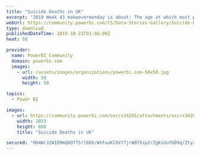 ```yaml
---
title: "Suicide Deaths in UK"
excerpt: "2019 Week 43 makeovermonday is about: The age at which most people are dying by suicide in UK"
webUrl: https://community.powerbi.com/t5/Data-Stories-Gallery/Suicide-Deaths-in-UK/m-p/825984
type: download
publishedDateTime: 2019-10-23T01:46:00Z
heat: 50

provider:
  name: PowerBI Community
  domain: powerbi.com
  images:
    - url: /assets/images/organizations/powerbi.com-50x50.jpg
      width: 50
      height: 50

topics:
  - Power BI

images:
  - url: https://community.powerbi.com/oxcrx34285/attachments/oxcrx34285/DataStoriesGallery/3084/1/suicide%20rate%20in%20UK.png
    width: 1033
    height: 608
    title: "Suicide Deaths in UK"

secured: "OH4WrJ2WIEMmQ6OfTSrl8OX/WtFuuKlOV77jrW07XspZrZgKsUuYhD9q/Ztyx63ZRLcc+MCRLQvt2/w4Kl46VF9Na7DCjYtSvxOUTIrgBnBD4ExhV3TN/thJo5Rh7xSjUjCzFVivrpWq85WzuDyl4VHoy7D0PFHo8HC2uAgX69XnYInrFaK2UNCvVe/EhGCR8Suj6QBrbDeE+WFR1280IvmTR+9lzebKJnDMATZ78hWdiKkkFeLPg+bJa0cxwM8SQm+FyHxM0uox+JERcJxSbd1Wn7FzEa5sZo5kaXIb9eyrNPj3J09ULmpSSc3eNao6z9EaDNXa71E/ttSOFLSaiY3FGA+k5oD8FT/xFNLfirPI9YxWU8CP4ZemEW7M00pX;KMrEh+VPeU3bzgSwMg0fWw=="
---
```


